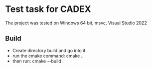 # Test task for CADEX
The project was tested on Windows 64 bit, msvc, Visual Studio 2022
## Build
- Create directory build and go into it
- run the cmake command: cmake ..
- then run: cmake --build .
